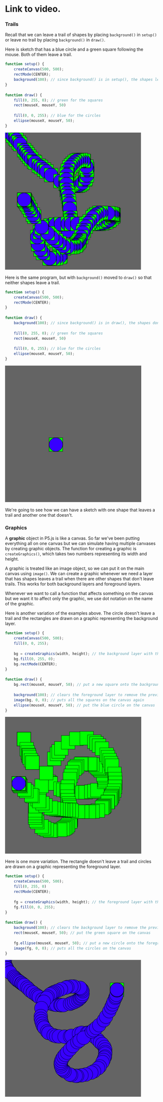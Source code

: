 # Link to video.

### Trails

Recall that we can leave a trail of shapes by placing `background()` in `setup()` or leave no trail by placing `background()` in `draw()`.

Here is sketch that has a blue circle and a green square following the mouse. Both of them leave a trail.

```javascript
function setup() {
    createCanvas(500, 500);
    rectMode(CENTER);
    background(100); // since background() is in setup(), the shapes leave trails
}

function draw() {
    fill(0, 255, 0); // green for the squares
    rect(mouseX, mouseY, 50)

    fill(0, 0, 255); // blue for the circles
    ellipse(mouseX, mouseY, 50); 
}
```

![](../../Images/Graphics_1.png)

Here is the same program, but with `background()` moved to `draw()` so that neither shapes leave a trail.

```javascript
function setup() {
    createCanvas(500, 500);
    rectMode(CENTER);
}

function draw() {
    background(100); // since background() is in draw(), the shapes don't leave trails
  
    fill(0, 255, 0); // green for the squares
    rect(mouseX, mouseY, 50)

    fill(0, 0, 255); // blue for the circles
    ellipse(mouseX, mouseY, 50); 
}
```

![](../../Images/Graphics_2.png)

We're going to see how we can have a sketch with one shape that leaves a trail and another one that doesn't.


### Graphics

A **graphic** object in P5.js is like a canvas. So far we've been putting everything all on one canvas but we can simulate having multiple canvases by creating graphic objects. The function for creating a graphic is `createGraphics()`, which takes two numbers representing its width and height. 

A graphic is treated like an image object, so we can put it on the main canvas using `image()`. We can create a graphic whenever we need a layer that has shapes leaves a trail when there are other shapes that don't leave trails. This works for both background layers and foreground layers.

Whenever we want to call a function that affects something on the canvas but we want it to affect only the graphic, we use dot notation on the name of the graphic.

Here is another variation of the examples above. The circle doesn't leave a trail and the rectangles are drawn on a graphic representing the background layer.

```javascript
function setup() {
    createCanvas(500, 500);
    fill(0, 0, 255);
	
    bg = createGraphics(width, height); // the background layer with the squares
    bg.fill(0, 255, 0);
    bg.rectMode(CENTER);
}

function draw() {
    bg.rect(mouseX, mouseY, 50); // put a new square onto the background layer
  
    background(100); // clears the foreground layer to remove the previous blue circle
    image(bg, 0, 0); // puts all the squares on the canvas again
    ellipse(mouseX, mouseY, 50); // put the blue circle on the canvas
}
```

![](../../Images/Graphics_3.png)

Here is one more variation. The rectangle doesn't leave a trail and circles are drawn on a graphic representing the foreground layer.

```javascript
function setup() {
    createCanvas(500, 500);
    fill(0, 255, 0)
    rectMode(CENTER);
	
    fg = createGraphics(width, height); // the foreground layer with the cirles
    fg.fill(0, 0, 255);
}

function draw() {
    background(100); // clears the background layer to remove the previous green square
    rect(mouseX, mouseY, 50); // put the green square on the canvas

    fg.ellipse(mouseX, mouseY, 50); // put a new circle onto the foreground layer
    image(fg, 0, 0); // puts all the circles on the canvas
}
```

![](../../Images/Graphics_4.png)
